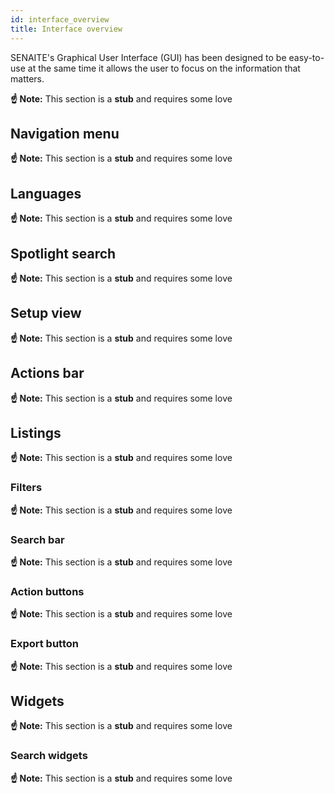 ```yaml
---
id: interface_overview
title: Interface overview
---
```


SENAITE's Graphical User Interface (GUI) has been designed to be easy-to-use at
the same time it allows the user to focus on the information that matters.

**☝️ Note:** This section is a **stub** and requires some love

## Navigation menu

**☝️ Note:** This section is a **stub** and requires some love

## Languages

**☝️ Note:** This section is a **stub** and requires some love

## Spotlight search

**☝️ Note:** This section is a **stub** and requires some love

## Setup view

**☝️ Note:** This section is a **stub** and requires some love

## Actions bar

**☝️ Note:** This section is a **stub** and requires some love

## Listings

**☝️ Note:** This section is a **stub** and requires some love

### Filters

**☝️ Note:** This section is a **stub** and requires some love

### Search bar

**☝️ Note:** This section is a **stub** and requires some love

### Action buttons

**☝️ Note:** This section is a **stub** and requires some love

### Export button

**☝️ Note:** This section is a **stub** and requires some love

## Widgets

**☝️ Note:** This section is a **stub** and requires some love

### Search widgets

**☝️ Note:** This section is a **stub** and requires some love
